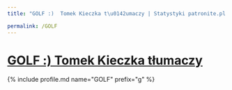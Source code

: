 ```yaml
---
title: "GOLF :)  Tomek Kieczka t\u0142umaczy | Statystyki patronite.pl | Patromierz"

permalink: /GOLF
---
```


# [GOLF :)  Tomek Kieczka tłumaczy](https://patronite.pl/GOLF)

{% include profile.md name="GOLF" prefix="g" %}
